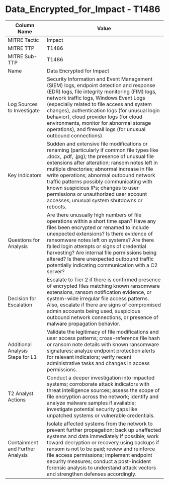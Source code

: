 # Data_Encrypted_for_Impact - T1486

| Column Name | Value |
|-------------|-------|
| MITRE Tactic | Impact |
| MITRE TTP | T1486 |
| MITRE Sub-TTP | T1486 |
| Name | Data Encrypted for Impact |
| Log Sources to Investigate | Security Information and Event Management (SIEM) logs, endpoint detection and response (EDR) logs, file integrity monitoring (FIM) logs, network traffic logs, Windows Event Logs (especially related to file access and system changes), authentication logs (for unusual login behavior), cloud provider logs (for cloud environments, monitor for abnormal storage operations), and firewall logs (for unusual outbound connections). |
| Key Indicators | Sudden and extensive file modifications or renaming (particularly if common file types like .docx, .pdf, .jpg); the presence of unusual file extensions after alteration; ransom notes left in multiple directories; abnormal increase in file write operations; abnormal outbound network traffic patterns possibly communicating with known suspicious IPs; changes to user permissions or unauthorized user account accesses; unusual system shutdowns or reboots. |
| Questions for Analysis | Are there unusually high numbers of file operations within a short time span? Have any files been encrypted or renamed to include unexpected extensions? Is there evidence of ransomware notes left on systems? Are there failed login attempts or signs of credential harvesting? Are internal file permissions being altered? Is there unexpected outbound traffic potentially indicating communication with a C2 server? |
| Decision for Escalation | Escalate to Tier 2 if there is confirmed presence of encrypted files matching known ransomware extensions, ransom notification evidence, or system-wide irregular file access patterns. Also, escalate if there are signs of compromised admin accounts being used, suspicious outbound network connections, or presence of malware propagation behavior. |
| Additional Analysis Steps for L1 | Validate the legitimacy of file modifications and user access patterns; cross-reference file hash or ransom note details with known ransomware signatures; analyze endpoint protection alerts for relevant indicators; verify recent administrative tasks and changes in access permissions. |
| T2 Analyst Actions | Conduct a deeper investigation into impacted systems; corroborate attack indicators with threat intelligence sources; assess the scope of file encryption across the network; identify and analyze malware samples if available; investigate potential security gaps like unpatched systems or vulnerable credentials. |
| Containment and Further Analysis | Isolate affected systems from the network to prevent further propagation; back up unaffected systems and data immediately if possible; work toward decryption or recovery using backups if ransom is not to be paid; review and reinforce file access permissions; implement endpoint security measures; conduct a post-incident forensic analysis to understand attack vectors and strengthen defenses accordingly. |
